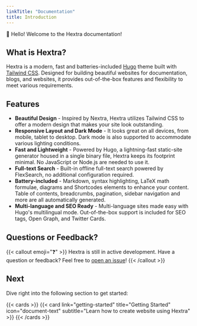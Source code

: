 ```yaml
---
linkTitle: "Documentation"
title: Introduction
---
```


👋 Hello! Welcome to the Hextra documentation!

<!--more-->

## What is Hextra?

Hextra is a modern, fast and batteries-included [Hugo][hugo] theme built with [Tailwind CSS][tailwind-css].
Designed for building beautiful websites for documentation, blogs, and websites, it provides out-of-the-box features and flexibility to meet various requirements.

## Features

- **Beautiful Design** - Inspired by Nextra, Hextra utilizes Tailwind CSS to offer a modern design that makes your site look outstanding.
- **Responsive Layout and Dark Mode** - It looks great on all devices, from mobile, tablet to desktop. Dark mode is also supported to accommodate various lighting conditions.
- **Fast and Lightweight** - Powered by Hugo, a lightning-fast static-site generator housed in a single binary file, Hextra keeps its footprint minimal. No JavaScript or Node.js are needed to use it.
- **Full-text Search** - Built-in offline full-text search powered by FlexSearch, no additional configuration required.
- **Battery-included** - Markdown, syntax highlighting, LaTeX math formulae, diagrams and Shortcodes elements to enhance your content. Table of contents, breadcrumbs, pagination, sidebar navigation and more are all automatically generated.
- **Multi-language and SEO Ready** - Multi-language sites made easy with Hugo's multilingual mode. Out-of-the-box support is included for SEO tags, Open Graph, and Twitter Cards.

## Questions or Feedback?

{{< callout emoji="❓" >}}
Hextra is still in active development.
Have a question or feedback? Feel free to [open an issue](https://github.com/imfing/hextra/issues)!
{{< /callout >}}

## Next

Dive right into the following section to get started:

{{< cards >}}
{{< card link="getting-started" title="Getting Started" icon="document-text" subtitle="Learn how to create website using Hextra" >}}
{{< /cards >}}

[hugo]: https://gohugo.io/
[flex-search]: https://github.com/nextapps-de/flexsearch
[tailwind-css]: https://tailwindcss.com/